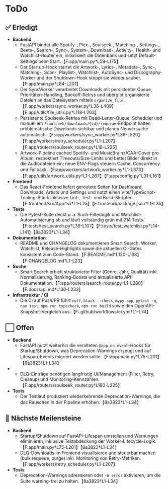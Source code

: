 # ToDo

## ✅ Erledigt
- **Backend**
  - FastAPI bindet alle Spotify-, Plex-, Soulseek-, Matching-, Settings-, Beets-, Search-, Sync-, System-, Download-, Activity-, Health- und Watchlist-Router ein, initialisiert die Datenbank und setzt Default-Settings beim Start.【F:app/main.py†L59-L175】
  - Der Startup-Hook startet die Artwork-, Lyrics-, Metadata-, Sync-, Matching-, Scan-, Playlist-, Watchlist-, AutoSync- und Discography-Worker und der Shutdown-Hook stoppt sie wieder sauber.【F:app/main.py†L84-L201】
  - Der SyncWorker verarbeitet Downloads mit persistenter Queue, Prioritäten-Handling, Backoff-Retrys und übergibt organisierte Dateien an das Dateisystem mittels `organize_file`.【F:app/workers/sync_worker.py†L36-L409】【F:app/utils/file_utils.py†L118-L203】
  - Persistente Soulseek-Retries mit Dead-Letter-Queue, Scheduler und manuellem `/soulseek/downloads/{id}/requeue`-Endpoint halten problematische Downloads sichtbar und planen Neuversuche automatisch.【F:app/workers/sync_worker.py†L36-L520】【F:app/workers/retry_scheduler.py†L1-L207】【F:app/routers/soulseek_router.py†L16-L225】
  - Artwork-Pipeline cached Spotify- und MusicBrainz/CAA-Cover pro Album, respektiert Timeouts/Size-Limits und bettet Bilder direkt in die Audiodateien ein; neue ENV-Flags steuern Cache, Concurrency und Fallback.【F:app/workers/artwork_worker.py†L1-L373】【F:app/utils/artwork_utils.py†L1-L267】【F:app/config.py†L31-L161】
- **Frontend**
  - Das React-Frontend liefert geroutete Seiten für Dashboard, Downloads, Artists und Settings und nutzt einen Vite/TypeScript-Tooling-Stack inklusive Lint-, Test- und Build-Skripten.【F:frontend/src/App.tsx†L1-L25】【F:frontend/package.json†L1-L35】
- **Tests**
  - Die Pytest-Suite deckt u. a. Such-Filterlogik und Watchlist-Automatisierung ab und läuft vollständig grün mit 214 Tests.【F:tests/test_search.py†L39-L107】【F:tests/test_watchlist.py†L14-L141】【8a3823†L1-L34】
- **Dokumentation**
  - README und CHANGELOG dokumentieren Smart Search, Worker, Watchlist, Release-Highlights sowie die aktuellen CI-Gates konsistent zum Code-Stand.【F:README.md†L120-L168】【F:CHANGELOG.md†L1-L23】
- **Suche**
  - Smart Search erhielt strukturierte Filter (Genre, Jahr, Qualität) inkl. Normalisierung, Ranking-Boosts und aktualisierte API-Dokumentation.【F:app/routers/search_router.py†L1-L280】【F:docs/api.md†L130-L233】
- **Infrastruktur / CI**
  - Die CI auf Push/PR führt `ruff`, `black --check`, `mypy app`, `pytest -q`, `npm test`, `npm run typecheck`, `npm run build` sowie den OpenAPI-Snapshot-Vergleich aus.【F:.github/workflows/ci.yml†L1-L74】

## ⬜️ Offen
- **Backend**
  - FastAPI nutzt weiterhin die veralteten `@app.on_event`-Hooks für Startup/Shutdown, was Deprecation-Warnings erzeugt und auf Lifespan-Events migriert werden sollte.【F:app/main.py†L75-L201】【8a3823†L1-L34】
-  - DLQ-Einträge benötigen langfristig UI/Management (Filter, Retry, Cleanup) und Monitoring-Kennzahlen.【F:app/routers/soulseek_router.py†L180-L225】
- **Tests**
  - Der Testlauf produziert wiederkehrende Deprecation-Warnings, die das Rauschen in der Pipeline erhöhen.【8a3823†L1-L34】

## 🏁 Nächste Meilensteine
- **Backend**
  - Startup/Shutdown auf FastAPI-Lifespan umstellen und Warnungen eliminieren, inklusive Testabdeckung der Worker-Lifecycle-Logik.【F:app/main.py†L75-L201】【8a3823†L1-L34】
  - DLQ-Downloads im Frontend visualisieren und steuerbar machen (bulk requeue, purge) inkl. Monitoring von Retry-Metriken.【F:app/workers/retry_scheduler.py†L1-L207】
- **Tests**
  - Deprecation-Warnings adressieren oder `-W error` aktivieren, um die Suite warning-frei zu halten.【8a3823†L1-L34】
